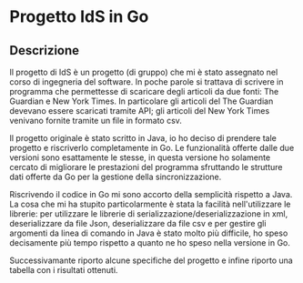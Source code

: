 # Progetto IdS in Go

## Descrizione
Il progetto di IdS è un progetto (di gruppo) che mi è stato assegnato nel corso 
di ingegneria del software. 
In poche parole si trattava di scrivere in programma che permettesse 
di scaricare degli articoli da due fonti: The Guardian e New York Times.
In particolare gli articoli del The Guardian devevano essere scaricati tramite API;
gli articoli del New York Times venivano fornite tramite un file in formato csv.

Il progetto originale è stato scritto in Java, io ho deciso di prendere tale progetto
e riscriverlo completamente in Go. Le funzionalità offerte dalle due versioni sono
esattamente le stesse, in questa versione ho solamente cercato di migliorare le 
prestazioni del programma sfruttando le strutture dati offerte da Go per la gestione
della sincronizzazione.

Riscrivendo il codice in Go mi sono accorto della semplicità rispetto a Java. 
La cosa che mi ha stupito particolarmente è stata la facilità nell'utilizzare le 
librerie: per utilizzare le librerie di serializzazione/deserializzazione in xml, 
deserializzare da file Json, deserializzare da file csv e per gestire gli argomenti
da linea di comando in Java è stato molto più difficile, ho speso decisamente più tempo
rispetto a quanto ne ho speso nella versione in Go. 

Successivamante riporto alcune specifiche del progetto e infine riporto una tabella
con i risultati ottenuti.
